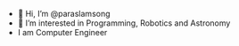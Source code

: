 - 👋 Hi, I’m @paraslamsong
- 👀 I’m interested in Programming, Robotics and Astronomy
- I am Computer Engineer
